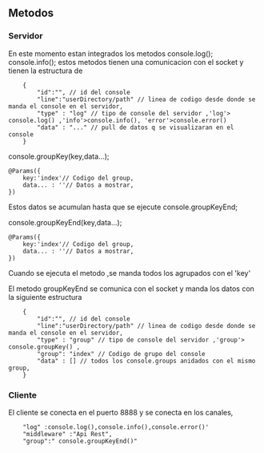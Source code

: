 

## Metodos

### Servidor

En este momento estan integrados los metodos 
    console.log();
    console.info();
estos metodos tienen una comunicacion con el socket y tienen la estructura de 

```
    {
        "id":"", // id del console
        "line":"userDirectory/path" // linea de codigo desde donde se manda el console en el servidor,
        "type" : "log" // tipo de console del servidor ,'log'> console.log() ,'info'>console.info(), 'error'>console.error()
        "data" : "..." // pull de datos q se visualizaran en el console    
    }
```

console.groupKey(key,data...);
```
@Params({
    key:'index'// Codigo del group,
    data... : ''// Datos a mostrar,
})
```
Estos datos se acumulan hasta que se ejecute console.groupKeyEnd;

console.groupKeyEnd(key,data...);
```
@Params({
    key:'index'// Codigo del group,
    data... : ''// Datos a mostrar,
})
```
Cuando se ejecuta el metodo ,se manda todos los agrupados con el 'key'

El metodo groupKeyEnd se comunica con el socket y manda los datos con la siguiente estructura

```
    {
        "id":"", // id del console
        "line":"userDirectory/path" // linea de codigo desde donde se manda el console en el servidor,
        "type" : "group" // tipo de console del servidor ,'group'> console.groupKey() ,
        "group": "index" // Codigo de grupo del console
        "data" : [] // todos los console.groups anidados con el mismo group,
    }
```

### Cliente

El cliente se conecta en el puerto 8888
y se conecta en los canales,
```
    "log" :console.log(),console.info(),console.error()'
    "middleware" :"Api Rest",
    "group":" console.groupKeyEnd()"
```